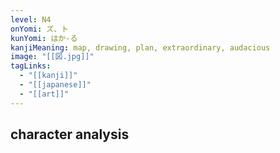 ```yaml
---
level: N4
onYomi: ズ、ト
kunYomi: はか-る
kanjiMeaning: map, drawing, plan, extraordinary, audacious
image: "[[図.jpg]]"
tagLinks:
  - "[[kanji]]"
  - "[[japanese]]"
  - "[[art]]"
---
```

## character analysis